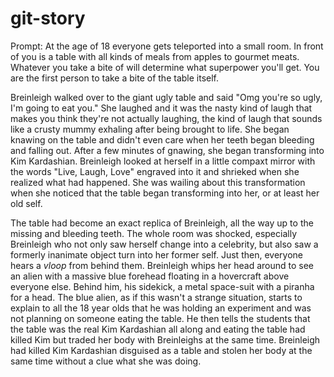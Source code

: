 # git-story

Prompt: At the age of 18 everyone gets teleported into a small room. In front of you is a table with all kinds of meals from apples to gourmet meats. 
Whatever you take a bite of will determine what superpower you'll get. You are the first person to take a bite of the table itself.

Breinleigh walked over to the giant ugly table and said "Omg you're so ugly, I'm going to eat you." She laughed and it was the nasty kind of laugh that makes you think they're not actually laughing, the kind of laugh that sounds like a crusty mummy exhaling after being brought to life. She began knawing on the table and didn't even care when her teeth began bleeding and falling out. After a few minutes of gnawing, she began transforming into Kim Kardashian. Breinleigh looked at herself in a little compaxt mirror with the words "Live, Laugh, Love" engraved into it and shrieked when she realized what had happened. She was wailing about this transformation when she noticed that the table began transforming into her, or at least her old self.

The table had become an exact replica of Breinleigh, all the way up to the missing and bleeding teeth. The whole room was shocked, especially Breinleigh who not only saw herself change into a celebrity, but also saw a formerly inanimate object turn into her former self. Just then, everyone hears a *vloop* from behind them. Breinleigh whips her head around to see an alien with a massive blue forehead floating in a hovercraft above everyone else. Behind him, his sidekick, a metal space-suit with a piranha for a head. The blue alien, as if this wasn't a strange situation, starts to explain to all the 18 year olds that he was holding an experiment and was not planning on someone eating the table. He then tells the students that the table was the real Kim Kardashian all along and eating the table had killed Kim but traded her body with Breinleighs at the same time. Breinleigh had killed Kim Kardashian disguised as a table and stolen her body at the same time without a clue what she was doing.
